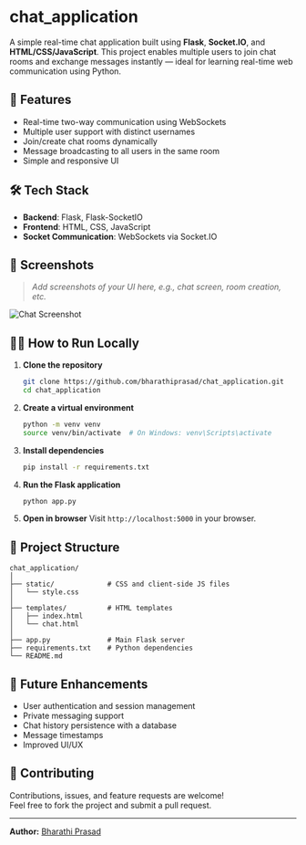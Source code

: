 # chat_application

A simple real-time chat application built using **Flask**, **Socket.IO**, and **HTML/CSS/JavaScript**. This project enables multiple users to join chat rooms and exchange messages instantly — ideal for learning real-time web communication using Python.

## 🚀 Features

- Real-time two-way communication using WebSockets
- Multiple user support with distinct usernames
- Join/create chat rooms dynamically
- Message broadcasting to all users in the same room
- Simple and responsive UI

## 🛠️ Tech Stack

- **Backend**: Flask, Flask-SocketIO
- **Frontend**: HTML, CSS, JavaScript
- **Socket Communication**: WebSockets via Socket.IO

## 📸 Screenshots

> _Add screenshots of your UI here, e.g., chat screen, room creation, etc._

![Chat Screenshot](https://github.com/bharathiprasad/chat_application/tree/main/chat_app/output)

## 🧑‍💻 How to Run Locally

1. **Clone the repository**
   ```bash
   git clone https://github.com/bharathiprasad/chat_application.git
   cd chat_application
   ```

2. **Create a virtual environment**
   ```bash
   python -m venv venv
   source venv/bin/activate  # On Windows: venv\Scripts\activate
   ```

3. **Install dependencies**
   ```bash
   pip install -r requirements.txt
   ```

4. **Run the Flask application**
   ```bash
   python app.py
   ```

5. **Open in browser**
   Visit `http://localhost:5000` in your browser.

## 📂 Project Structure

```
chat_application/
│
├── static/             # CSS and client-side JS files
│   └── style.css
│
├── templates/          # HTML templates
│   ├── index.html
│   └── chat.html
│
├── app.py              # Main Flask server
├── requirements.txt    # Python dependencies
└── README.md
```

## 🧪 Future Enhancements

- User authentication and session management
- Private messaging support
- Chat history persistence with a database
- Message timestamps
- Improved UI/UX

## 🤝 Contributing

Contributions, issues, and feature requests are welcome!  
Feel free to fork the project and submit a pull request.

---

**Author:** [Bharathi Prasad](https://github.com/bharathiprasad)
